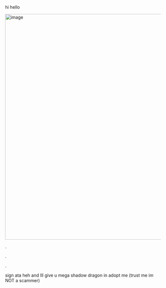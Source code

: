 hi hello 

<img width="735" height="732" alt="image" src="https://github.com/user-attachments/assets/6862bcaa-f3f1-4860-af45-472b4615ae19" />


.

.

.

sign ata heh and Ill give u mega shadow dragon in adopt me (trust me im NOT a scammer)
